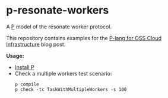 # p-resonate-workers

A [P](https://p-org.github.io/P) model of the resonate worker protocol.

This repository contains examples for the [P-lang for OSS Cloud Infrastructure](https://journal.resonatehq.io/p/p-lang-for-oss-cloud-infastructure) blog post.

**Usage:**

- [Install P](https://p-org.github.io/P/getstarted/install/)
- Check a multiple workers test scenario:
  ```
  p compile
  p check -tc TaskWithMultipleWorkers -s 100
  ```
